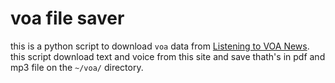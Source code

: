 # voa file saver 
this is a python script to download `voa` data from [Listening to VOA News](https://gandalf.ddo.jp/).
this script download text and voice from this site and save thath's in pdf and mp3 file on the `~/voa/` directory.